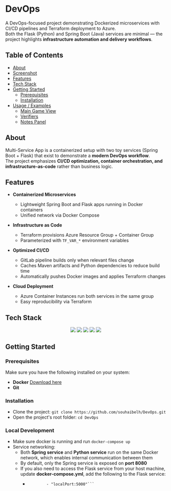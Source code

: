 # DevOps
A DevOps-focused project demonstrating Dockerized microservices with CI/CD pipelines and Terraform deployment to Azure.  
Both the Flask (Python) and Spring Boot (Java) services are minimal — the project highlights **infrastructure automation and delivery workflows**.

## Table of Contents
- [About](#about)
- [Screenshot](#screenshot)
- [Features](#features)
- [Tech Stack](#tech-stack)
- [Getting Started](#getting-started)
  - [Prerequisites](#prerequisites)
  - [Installation](#installation)
- [Usage / Examples](#usage--examples)
  - [Main Game View](#main-game-view)
  - [Verifiers](#verifiers)
  - [Notes Panel](#notes-panel)

## About
Multi-Service App is a containerized setup with two toy services (Spring Boot + Flask) that exist to demonstrate a **modern DevOps workflow**.  
The project emphasizes **CI/CD optimization, container orchestration, and infrastructure-as-code** rather than business logic.

## Features
- **Containerized Microservices**  
  - Lightweight Spring Boot and Flask apps running in Docker containers  
  - Unified network via Docker Compose  

- **Infrastructure as Code**  
  - Terraform provisions Azure Resource Group + Container Group  
  - Parameterized with `TF_VAR_*` environment variables  

- **Optimized CI/CD**  
  - GitLab pipeline builds only when relevant files change  
  - Caches Maven artifacts and Python dependencies to reduce build time  
  - Automatically pushes Docker images and applies Terraform changes  

- **Cloud Deployment**  
  - Azure Container Instances run both services in the same group  
  - Easy reproducibility via Terraform  

## Tech Stack
<p align="center">  
  <img src="https://img.shields.io/badge/Java-ED8B00?style=for-the-badge&logo=openjdk&logoColor=white"/>  
  <img src="https://img.shields.io/badge/Python-3776AB?style=for-the-badge&logo=python&logoColor=white"/>  
  <img src="https://img.shields.io/badge/Docker-2496ED?style=for-the-badge&logo=docker&logoColor=white"/>  
  <img src="https://img.shields.io/badge/Terraform-844FBA?style=for-the-badge&logo=terraform&logoColor=white"/>  
  <img src="https://img.shields.io/badge/GitLab%20CI%2FCD-FC6D26?style=for-the-badge&logo=gitlab&logoColor=white"/>  
</p>

## Getting Started

### Prerequisites
Make sure you have the following installed on your system:

- **Docker** [Download here](https://www.docker.com/)
- **Git**

### Installation
- Clone the project: ```git clone https://github.com/souhaibelh/DevOps.git```
- Open the project's root folder: ```cd DevOps```

### Local Development
- Make sure docker is running and run ```docker-compose up```
- Service networking:
    - Both **Spring service** and **Python service** run on the same Docker network, which enables internal communication between them
    - By default, only the Spring service is exposed on **port 8080**
    - If you also need to access the Flask service from your host machine, update **docker-compose.yml**, add the following to the Flask service:
        - ```ports:
                  - "localPort:5000"```


